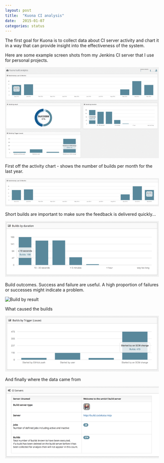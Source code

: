 ```yaml
---
layout: post
title:  "Kuona CI analysis"
date:   2015-01-07
categories: status
---
```


The first goal for Kuona is to collect data about CI server activity
and chart it in a way that can provide insight into the effectiveness
of the system.

Here are some example screen shots from my Jenkins CI server that I use for personal projects.

![Server summary page](/images/screen-shots/kuona-build-summary-page-700.png)

First off the activity chart - shows the number of builds per month for the last year.

![Build activity](images/screen-shots/kuona-build-activity-700.png)

Short builds are important to make sure the feedback is delivered quickly...

![Build by duration](/images/screen-shots/kuona-build-by-duration-700.png)

Build outcomes. Success and failure are useful. A high proportion of failures or successes might indicate a problem.

![Build by result](/iamgs/screen-shots/kuona-build-by-result-700.png)

What caused the builds

![Builds by trigger](/images/screen-shots/kuona-build-by-trigger-700.png)

And finally where the data came from

![Server summary widget](/images/screen-shots/kuona-ci-server-summary-700.png)
